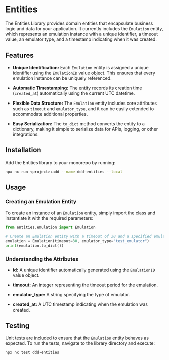 # Entities

The Entities Library provides domain entities that encapsulate business logic and data for your application. It currently includes the `Emulation` entity, which represents an emulation instance with a unique identifier, a timeout value, an emulator type, and a timestamp indicating when it was created.

## Features

- **Unique Identification:**
  Each `Emulation` entity is assigned a unique identifier using the `EmulationID` value object. This ensures that every emulation instance can be uniquely referenced.

- **Automatic Timestamping:**
  The entity records its creation time (`created_at`) automatically using the current UTC datetime.

- **Flexible Data Structure:**
  The `Emulation` entity includes core attributes such as `timeout` and `emulator_type`, and it can be easily extended to accommodate additional properties.

- **Easy Serialization:**
  The `to_dict` method converts the entity to a dictionary, making it simple to serialize data for APIs, logging, or other integrations.

## Installation

Add the Entities library to your monorepo by running:

```bash
npx nx run <project>:add --name ddd-entities --local
```

## Usage

### Creating an Emulation Entity

To create an instance of an `Emulation` entity, simply import the class and instantiate it with the required parameters:

```python
from entities.emulation import Emulation

# Create an Emulation entity with a timeout of 30 and a specified emulator type.
emulation = Emulation(timeout=30, emulator_type="test_emulator")
print(emulation.to_dict())
```

### Understanding the Attributes

- **id:**
  A unique identifier automatically generated using the `EmulationID` value object.

- **timeout:**
  An integer representing the timeout period for the emulation.

- **emulator_type:**
  A string specifying the type of emulator.

- **created_at:**
  A UTC timestamp indicating when the emulation was created.

## Testing

Unit tests are included to ensure that the `Emulation` entity behaves as expected. To run the tests, navigate to the library directory and execute:

```bash
npx nx test ddd-entities
```
